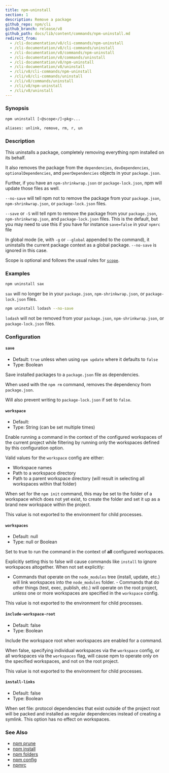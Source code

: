 ```yaml
---
title: npm-uninstall
section: 1
description: Remove a package
github_repo: npm/cli
github_branch: release/v8
github_path: docs/lib/content/commands/npm-uninstall.md
redirect_from:
  - /cli-documentation/v8/cli-commands/npm-uninstall
  - /cli-documentation/v8/cli-commands/uninstall
  - /cli-documentation/v8/commands/npm-uninstall
  - /cli-documentation/v8/commands/uninstall
  - /cli-documentation/v8/npm-uninstall
  - /cli-documentation/v8/uninstall
  - /cli/v8/cli-commands/npm-uninstall
  - /cli/v8/cli-commands/uninstall
  - /cli/v8/commands/uninstall
  - /cli/v8/npm-uninstall
  - /cli/v8/uninstall
---
```


### Synopsis

```bash
npm uninstall [<@scope>/]<pkg>...

aliases: unlink, remove, rm, r, un
```

### Description

This uninstalls a package, completely removing everything npm installed
on its behalf.

It also removes the package from the `dependencies`, `devDependencies`,
`optionalDependencies`, and `peerDependencies` objects in your
`package.json`.

Further, if you have an `npm-shrinkwrap.json` or `package-lock.json`, npm
will update those files as well.

`--no-save` will tell npm not to remove the package from your
`package.json`, `npm-shrinkwrap.json`, or `package-lock.json` files.

`--save` or `-S` will tell npm to remove the package from your
`package.json`, `npm-shrinkwrap.json`, and `package-lock.json` files.
This is the default, but you may need to use this if you have for
instance `save=false` in your `npmrc` file

In global mode (ie, with `-g` or `--global` appended to the command),
it uninstalls the current package context as a global package.
`--no-save` is ignored in this case.

Scope is optional and follows the usual rules for [`scope`](/cli/v8/using-npm/scope).

### Examples

```bash
npm uninstall sax
```

`sax` will no longer be in your `package.json`, `npm-shrinkwrap.json`, or
`package-lock.json` files.

```bash
npm uninstall lodash --no-save
```

`lodash` will not be removed from your `package.json`,
`npm-shrinkwrap.json`, or `package-lock.json` files.

### Configuration

#### `save`

* Default: `true` unless when using `npm update` where it defaults to `false`
* Type: Boolean

Save installed packages to a `package.json` file as dependencies.

When used with the `npm rm` command, removes the dependency from
`package.json`.

Will also prevent writing to `package-lock.json` if set to `false`.

#### `workspace`

* Default:
* Type: String (can be set multiple times)

Enable running a command in the context of the configured workspaces of the
current project while filtering by running only the workspaces defined by
this configuration option.

Valid values for the `workspace` config are either:

* Workspace names
* Path to a workspace directory
* Path to a parent workspace directory (will result in selecting all
  workspaces within that folder)

When set for the `npm init` command, this may be set to the folder of a
workspace which does not yet exist, to create the folder and set it up as a
brand new workspace within the project.

This value is not exported to the environment for child processes.

#### `workspaces`

* Default: null
* Type: null or Boolean

Set to true to run the command in the context of **all** configured
workspaces.

Explicitly setting this to false will cause commands like `install` to
ignore workspaces altogether. When not set explicitly:

- Commands that operate on the `node_modules` tree (install, update, etc.)
will link workspaces into the `node_modules` folder. - Commands that do
other things (test, exec, publish, etc.) will operate on the root project,
_unless_ one or more workspaces are specified in the `workspace` config.

This value is not exported to the environment for child processes.

#### `include-workspace-root`

* Default: false
* Type: Boolean

Include the workspace root when workspaces are enabled for a command.

When false, specifying individual workspaces via the `workspace` config, or
all workspaces via the `workspaces` flag, will cause npm to operate only on
the specified workspaces, and not on the root project.

This value is not exported to the environment for child processes.

#### `install-links`

* Default: false
* Type: Boolean

When set file: protocol dependencies that exist outside of the project root
will be packed and installed as regular dependencies instead of creating a
symlink. This option has no effect on workspaces.

### See Also

* [npm prune](/cli/v8/commands/npm-prune)
* [npm install](/cli/v8/commands/npm-install)
* [npm folders](/cli/v8/configuring-npm/folders)
* [npm config](/cli/v8/commands/npm-config)
* [npmrc](/cli/v8/configuring-npm/npmrc)
